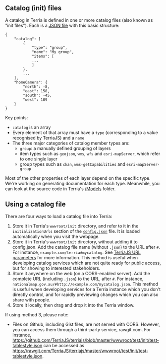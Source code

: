 ## Catalog (init) files

A catalog in Terria is defined in one or more catalog files (also known as "init files"). Each is a [JSON file](https://en.wikipedia.org/wiki/JSON) with this basic structure:

```
{
    "catalog": [
        {
            "type": "group",
            "name": "My group",
            "items": [
            ...
            ]
        },
        ...
    ],
    "homeCamera": {
        "north": -8,
        "east": 158,
        "south": -45,
        "west": 109
    }
}
```

Key points:

* `catalog` is an array
* Every element of that array must have a `type` (corresponding to a value recognised by TerriaJS) and a `name`
* The three major categories of catalog member types are:
    - `group`: a manually defined grouping of layers
    - item types such as `geojson`, `wms`, `wfs` and `esri-mapServer`, which refer to one single layer
    - group types such as `ckan`, `wms-getCapabilities` and `esri-mapServer-group`

Most of the other properties of each layer depend on the specific type. We're working on generating documentation for each type. Meanwhile, you can look at the source code in Terria's [/Models](/Models) folder.

## Using a catalog file

There are four ways to load a catalog file into Terria:

1. Store it in Terria's `wwwroot/init` directory, and refer to it in the `initializationUrls` section of the [`config.json`](../Customizing/Config-JSON.md) file. It is loaded automatically when you visit the webpage.
2. Store it in Terria's `wwwroot/init` directory, without adding it to config.json. Add the catalog file name (without `.json`) to the URL after `#`. For instance, `example.com/terria#mycatalog`. See [TerriaJS URL parameters](../Customizing/TerriaJS-URL-parameters.md) for more information. This method is useful when developing catalog services which are not quite ready for public access, but for showing to interested stakeholders.
3. Store it anywhere on the web (on a CORS-enabled server). Add the complete URL (including `.json`) to the URL, after `#`. For instance, `nationalmap.gov.au/#http://example.com/mycatalog.json`. This method is useful when developing services for a Terria instance which you don't directly control, and for rapidly previewing changes which you can also share with people.
4. Store it locally, then drag and drop it into the Terria window.

If using method 3, please note:

- Files on Github, including Gist files, are not served with CORS. However, you can access them through a third-party service, rawgit.com. For instance, https://github.com/TerriaJS/terriajs/blob/master/wwwroot/test/init/test-tablestyle.json can be accessed as https://rawgit.com/TerriaJS/terriajs/master/wwwroot/test/init/test-tablestyle.json.

